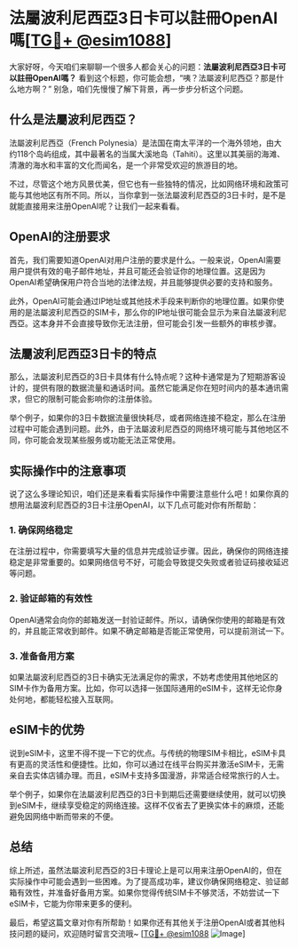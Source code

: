 # 法屬波利尼西亞3日卡可以註冊OpenAI嗎[[TG💪+ @esim1088](https://t.me/s/esim1088)]

大家好呀，今天咱们来聊聊一个很多人都会关心的问题：**法屬波利尼西亞3日卡可以註冊OpenAI嗎？** 看到这个标题，你可能会想，“咦？法屬波利尼西亞？那是什么地方啊？” 别急，咱们先慢慢了解下背景，再一步步分析这个问题。

## 什么是法屬波利尼西亞？

法屬波利尼西亞（French Polynesia）是法国在南太平洋的一个海外领地，由大约118个岛屿组成，其中最著名的当属大溪地岛（Tahiti）。这里以其美丽的海滩、清澈的海水和丰富的文化而闻名，是一个非常受欢迎的旅游目的地。

不过，尽管这个地方风景优美，但它也有一些独特的情况，比如网络环境和政策可能与其他地区有所不同。所以，当你拿到一张法屬波利尼西亞的3日卡时，是不是就能直接用来注册OpenAI呢？让我们一起来看看。

## OpenAI的注册要求

首先，我们需要知道OpenAI对用户注册的要求是什么。一般来说，OpenAI需要用户提供有效的电子邮件地址，并且可能还会验证你的地理位置。这是因为OpenAI希望确保用户符合当地的法律法规，并且能够提供必要的支持和服务。

此外，OpenAI可能会通过IP地址或其他技术手段来判断你的地理位置。如果你使用的是法屬波利尼西亞的SIM卡，那么你的IP地址很可能会显示为来自法屬波利尼西亞。这本身并不会直接导致你无法注册，但可能会引发一些额外的审核步骤。

## 法屬波利尼西亞3日卡的特点

那么，法屬波利尼西亞的3日卡具体有什么特点呢？这种卡通常是为了短期游客设计的，提供有限的数据流量和通话时间。虽然它能满足你在短时间内的基本通讯需求，但它的限制可能会影响你的注册体验。

举个例子，如果你的3日卡数据流量很快耗尽，或者网络连接不稳定，那么在注册过程中可能会遇到问题。此外，由于法屬波利尼西亞的网络环境可能与其他地区不同，你可能会发现某些服务或功能无法正常使用。

## 实际操作中的注意事项

说了这么多理论知识，咱们还是来看看实际操作中需要注意些什么吧！如果你真的想用法屬波利尼西亞的3日卡注册OpenAI，以下几点可能对你有所帮助：

### 1. 确保网络稳定
在注册过程中，你需要填写大量的信息并完成验证步骤。因此，确保你的网络连接稳定是非常重要的。如果网络信号不好，可能会导致提交失败或者验证码接收延迟等问题。

### 2. 验证邮箱的有效性
OpenAI通常会向你的邮箱发送一封验证邮件。所以，请确保你使用的邮箱是有效的，并且能正常收到邮件。如果不确定邮箱是否能正常使用，可以提前测试一下。

### 3. 准备备用方案
如果法屬波利尼西亞的3日卡确实无法满足你的需求，不妨考虑使用其他地区的SIM卡作为备用方案。比如，你可以选择一张国际通用的eSIM卡，这样无论你身处何地，都能轻松接入互联网。

## eSIM卡的优势

说到eSIM卡，这里不得不提一下它的优点。与传统的物理SIM卡相比，eSIM卡具有更高的灵活性和便捷性。比如，你可以通过在线平台购买并激活eSIM卡，无需亲自去实体店铺办理。而且，eSIM卡支持多国漫游，非常适合经常旅行的人士。

举个例子，如果你在法屬波利尼西亞的3日卡到期后还需要继续使用，就可以切换到eSIM卡，继续享受稳定的网络连接。这样不仅省去了更换实体卡的麻烦，还能避免因网络中断而带来的不便。

## 总结

综上所述，虽然法屬波利尼西亞的3日卡理论上是可以用来注册OpenAI的，但在实际操作中可能会遇到一些困难。为了提高成功率，建议你确保网络稳定、验证邮箱有效性，并准备好备用方案。如果你觉得传统SIM卡不够灵活，不妨尝试一下eSIM卡，它能为你带来更多的便利。

最后，希望这篇文章对你有所帮助！如果你还有其他关于注册OpenAI或者其他科技问题的疑问，欢迎随时留言交流哦~ [[TG💪+ @esim1088](https://t.me/s/esim1088) ![Image](https://i.postimg.cc/4NQfJmqS/Snipaste-2025-05-13-00-14-12.png)]